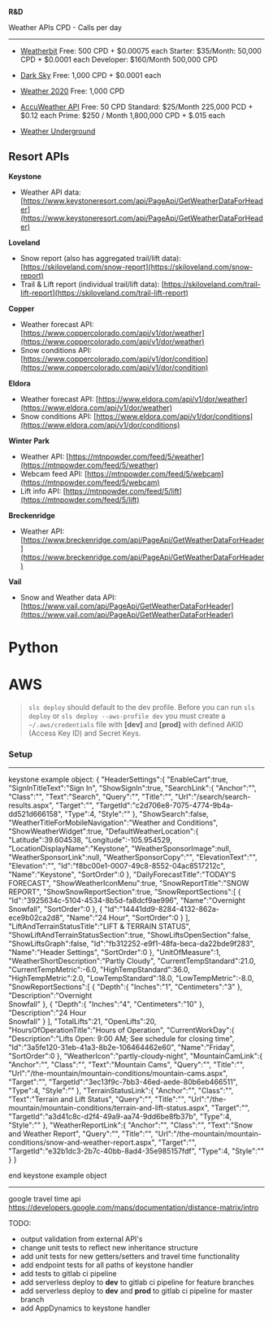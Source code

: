 **R&D**

Weather APIs
CPD - Calls per day

---

- [Weatherbit](https://www.weatherbit.io/api/weather-current)
  Free: 500 CPD + $0.00075 each
  Starter:  $35/Month: 50,000 CPD + $0.0001 each
  Developer: $160/Month 500,000 CPD

- [Dark Sky](https://darksky.net/dev/docs)
  Free: 1,000 CPD + \$0.0001 each

- [Weather 2020](http://api.weather2020.com/)
  Free: 1,000 CPD

- [AccuWeather API](https://developer.accuweather.com/packages?gclid=EAIaIQobChMIhK_qmcOc5gIVGKSzCh2biQgFEAAYASABEgLUX_D_BwE)
  Free: 50 CPD
  Standard: $25/Month 225,000 PCD + $0.12 each
  Prime: $250 / Month 1,800,000 CPD + $.015 each

- [Weather Underground](https://www.wunderground.com/api/)

Resort APIs
---

**Keystone**

* Weather API data: [https://www.keystoneresort.com/api/PageApi/GetWeatherDataForHeader](https://www.keystoneresort.com/api/PageApi/GetWeatherDataForHeader)

**Loveland**

* Snow report (also has aggregated trail/lift data): [https://skiloveland.com/snow-report](https://skiloveland.com/snow-report)
* Trail & Lift report (individual trail/lift data): [https://skiloveland.com/trail-lift-report](https://skiloveland.com/trail-lift-report)

**Copper**

* Weather forecast API: [https://www.coppercolorado.com/api/v1/dor/weather](https://www.coppercolorado.com/api/v1/dor/weather)
* Snow conditions API: [https://www.coppercolorado.com/api/v1/dor/condition](https://www.coppercolorado.com/api/v1/dor/condition)

**Eldora**

* Weather forecast API: [https://www.eldora.com/api/v1/dor/weather](https://www.eldora.com/api/v1/dor/weather)
* Snow conditions API: [https://www.eldora.com/api/v1/dor/conditions](https://www.eldora.com/api/v1/dor/conditions)

**Winter Park**

* Weather API: [https://mtnpowder.com/feed/5/weather](https://mtnpowder.com/feed/5/weather)
* Webcam feed API: [https://mtnpowder.com/feed/5/webcam](https://mtnpowder.com/feed/5/webcam)
* Lift info API: [https://mtnpowder.com/feed/5/lift](https://mtnpowder.com/feed/5/lift)

**Breckenridge**

* Weather API: [https://www.breckenridge.com/api/PageApi/GetWeatherDataForHeader](https://www.breckenridge.com/api/PageApi/GetWeatherDataForHeader)

**Vail**

* Snow and Weather data API: [https://www.vail.com/api/PageApi/GetWeatherDataForHeader](https://www.vail.com/api/PageApi/GetWeatherDataForHeader)

# Python

# AWS

>`sls deploy` should default to the dev profile. Before you can run `sls deploy` or `sls deploy --aws-profile dev` you must create a `~/.aws/credentials` file with **[dev]** and **[prod]** with defined AKID (Access Key ID) and Secret Keys.

### Setup

********************************************************
keystone example object:
{
   "HeaderSettings":{
      "EnableCart":true,
      "SignInTitleText":"Sign In",
      "ShowSignIn":true,
      "SearchLink":{
         "Anchor":"",
         "Class":"",
         "Text":"Search",
         "Query":"",
         "Title":"",
         "Url":"/search/search-results.aspx",
         "Target":"",
         "TargetId":"c2d706e8-7075-4774-9b4a-dd521d666158",
         "Type":4,
         "Style":""
      },
      "ShowSearch":false,
      "WeatherTitleForMobileNavigation":"Weather and Conditions",
      "ShowWeatherWidget":true,
      "DefaultWeatherLocation":{
         "Latitude":39.604538,
         "Longitude":-105.954529,
         "LocationDisplayName":"Keystone",
         "WeatherSponsorImage":null,
         "WeatherSponsorLink":null,
         "WeatherSponsorCopy":"",
         "ElevationText":"",
         "Elevation":"",
         "Id":"f8bc00e1-0007-49c8-8552-04ac8517212c",
         "Name":"Keystone",
         "SortOrder":0
      },
      "DailyForecastTitle":"TODAY'S FORECAST",
      "ShowWeatherIconMenu":true,
      "SnowReportTitle":"SNOW REPORT",
      "ShowSnowReportSection":true,
      "SnowReportSections":[
         {
            "Id":"3925634c-5104-4534-8b5d-fa8dcf9ae996",
            "Name":"Overnight Snowfall",
            "SortOrder":0
         },
         {
            "Id":"14441dd9-8284-4132-862a-ece9b02ca2d8",
            "Name":"24 Hour",
            "SortOrder":0
         }
      ],
      "LiftAndTerrainStatusTitle":"LIFT & TERRAIN STATUS",
      "ShowLiftAndTerrainStatusSection":true,
      "ShowLiftsOpenSection":false,
      "ShowLiftsGraph":false,
      "Id":"fb312252-e9f1-48fa-beca-da22bde9f283",
      "Name":"Header Settings",
      "SortOrder":0
   },
   "UnitOfMeasure":1,
   "WeatherShortDescription":"Partly Cloudy",
   "CurrentTempStandard":21.0,
   "CurrentTempMetric":-6.0,
   "HighTempStandard":36.0,
   "HighTempMetric":2.0,
   "LowTempStandard":18.0,
   "LowTempMetric":-8.0,
   "SnowReportSections":[
      {
         "Depth":{
            "Inches":"1",
            "Centimeters":"3"
         },
         "Description":"Overnight <br> Snowfall"
      },
      {
         "Depth":{
            "Inches":"4",
            "Centimeters":"10"
         },
         "Description":"24 Hour<br/>Snowfall"
      }
   ],
   "TotalLifts":21,
   "OpenLifts":20,
   "HoursOfOperationTitle":"Hours of Operation",
   "CurrentWorkDay":{
      "Description":"Lifts Open: 9:00 AM; See schedule for closing time",
      "Id":"3a5fe120-31eb-41a3-8b2e-106464462e60",
      "Name":"Friday",
      "SortOrder":0
   },
   "WeatherIcon":"partly-cloudy-night",
   "MountainCamLink":{
      "Anchor":"",
      "Class":"",
      "Text":"Mountain Cams",
      "Query":"",
      "Title":"",
      "Url":"/the-mountain/mountain-conditions/mountain-cams.aspx",
      "Target":"",
      "TargetId":"3ec13f9c-7bb3-46ed-aede-80b6eb466511",
      "Type":4,
      "Style":""
   },
   "TerrainStatusLink":{
      "Anchor":"",
      "Class":"",
      "Text":"Terrain and Lift Status",
      "Query":"",
      "Title":"",
      "Url":"/the-mountain/mountain-conditions/terrain-and-lift-status.aspx",
      "Target":"",
      "TargetId":"a3d41c8c-d2f4-49a9-aa74-9dd6be8fb37b",
      "Type":4,
      "Style":""
   },
   "WeatherReportLink":{
      "Anchor":"",
      "Class":"",
      "Text":"Snow and Weather Report",
      "Query":"",
      "Title":"",
      "Url":"/the-mountain/mountain-conditions/snow-and-weather-report.aspx",
      "Target":"",
      "TargetId":"e32b1dc3-2b7c-40bb-8ad4-35e985157fdf",
      "Type":4,
      "Style":""
   }
}

end keystone example object
********************************************************

google travel time api
https://developers.google.com/maps/documentation/distance-matrix/intro

TODO: 
 - output validation from external API's
 - change unit tests to reflect new inheritance structure
 - add unit tests for new getters/setters and travel time functionality
 - add endpoint tests for all paths of keystone handler
 - add tests to gitlab ci pipeline
 - add serverless deploy to **dev** to gitlab ci pipeline for feature branches
 - add serverless deploy to **dev** and **prod** to gitlab ci pipeline for master branch
 - add AppDynamics to keystone handler
